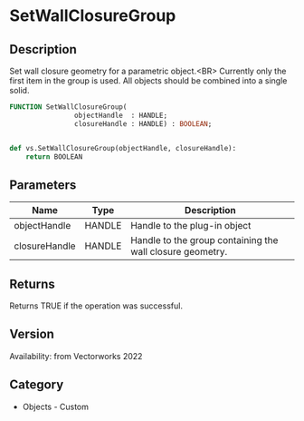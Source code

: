 # SetWallClosureGroup

## Description
Set wall closure geometry for a parametric object.&lt;BR&gt;
Currently only the first item in the group is used. All objects should be combined into a single solid.

```pascal
FUNCTION SetWallClosureGroup(
				objectHandle  : HANDLE;
				closureHandle : HANDLE) : BOOLEAN;
```

```python

def vs.SetWallClosureGroup(objectHandle, closureHandle):
    return BOOLEAN
```

## Parameters
|Name|Type|Description|
|---|---|---|
|objectHandle|HANDLE|Handle to the plug-in object|
|closureHandle|HANDLE|Handle to the group containing the wall closure geometry.|

## Returns
Returns TRUE if the operation was successful.

## Version
Availability: from Vectorworks 2022
## Category
* Objects - Custom

